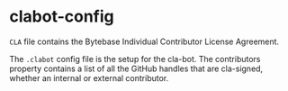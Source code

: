 # clabot-config

`CLA` file contains the Bytebase Individual Contributor License Agreement.

The `.clabot` config file is the setup for the cla-bot. The contributors property contains a list of all the GitHub handles that are cla-signed, whether an internal or external contributor.
